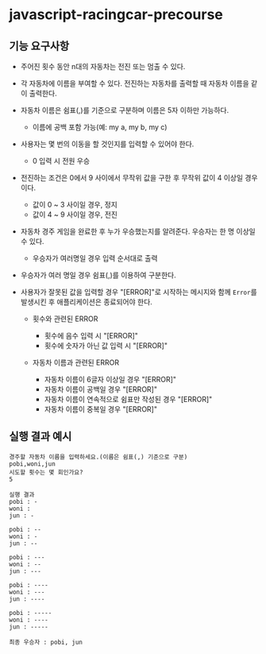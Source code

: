 # javascript-racingcar-precourse

## 기능 요구사항

- 주어진 횟수 동안 n대의 자동차는 전진 또는 멈출 수 있다.

- 각 자동차에 이름을 부여할 수 있다. 전진하는 자동차를 출력할 때 자동차 이름을 같이 출력한다.

- 자동차 이름은 쉼표(,)를 기준으로 구분하며 이름은 5자 이하만 가능하다.

  - 이름에 공백 포함 가능(예: my a, my b, my c)

- 사용자는 몇 번의 이동을 할 것인지를 입력할 수 있어야 한다.

  - 0 입력 시 전원 우승

- 전진하는 조건은 0에서 9 사이에서 무작위 값을 구한 후 무작위 값이 4 이상일 경우이다.

  - 값이 0 ~ 3 사이일 경우, 정지
  - 값이 4 ~ 9 사이일 경우, 전진

- 자동차 경주 게임을 완료한 후 누가 우승했는지를 알려준다. 우승자는 한 명 이상일 수 있다.
  - 우승자가 여러명일 경우 입력 순서대로 출력
- 우승자가 여러 명일 경우 쉼표(,)를 이용하여 구분한다.

- 사용자가 잘못된 값을 입력할 경우 "[ERROR]"로 시작하는 메시지와 함께 `Error`를 발생시킨 후 애플리케이션은 종료되어야 한다.

  - 횟수와 관련된 ERROR

    - 횟수에 음수 입력 시 "[ERROR]"
    - 횟수에 숫자가 아닌 값 입력 시 "[ERROR]"

  - 자동차 이름과 관련된 ERROR

    - 자동차 이름이 6글자 이상일 경우 "[ERROR]"
    - 자동차 이름이 공백일 경우 "[ERROR]"
    - 자동차 이름이 연속적으로 쉼표만 작성된 경우 "[ERROR]"
    - 자동차 이름이 중복일 경우 "[ERROR]"

## **실행 결과 예시**

```
경주할 자동차 이름을 입력하세요.(이름은 쉼표(,) 기준으로 구분)
pobi,woni,jun
시도할 횟수는 몇 회인가요?
5

실행 결과
pobi : -
woni :
jun : -

pobi : --
woni : -
jun : --

pobi : ---
woni : --
jun : ---

pobi : ----
woni : ---
jun : ----

pobi : -----
woni : ----
jun : -----

최종 우승자 : pobi, jun

```
